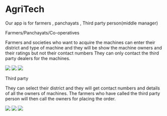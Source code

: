 # AgriTech

Our app is for farmers , panchayats , Third party person(middle manager)

Farmers/Panchayats/Co-operatives 

Farmers and societies who want to acquire the machines can enter their district and type of machine and they will be show the machine owners and their ratings but not their contact numbers
They can only contact the third party dealers for the machines.

![](farmer%20vendor.jpeg)
![](machine%20acquire%20stubble%20pickup.jpeg)
![](pickup1.jpeg)

Third party

They can select their district and they will get contact  numbers and details of all the owners of machines.
The farmers who have called the third party person will then call the owners for placing the order.

![](third%20party.jpeg)
![](third%20party%20page.jpeg)
![](third%20party%20msg.jpeg)
